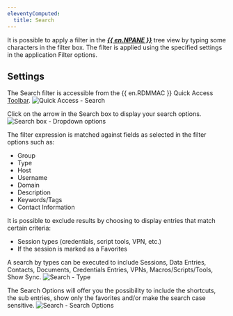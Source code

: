 ```yaml
---
eleventyComputed:
  title: Search
---
```

It is possible to apply a filter in the [***{{ en.NPANE }}***](/rdm/mac/user-interface/navigation-pane/) tree view by typing some characters in the filter box. The filter is applied using the specified settings in the application Filter options.

## Settings

The Search filter is accessible from the {{ en.RDMMAC }} Quick Access [Toolbar](/rdm/mac/user-interface/quick-access/).
![Quick Access - Search](https://cdnweb.devolutions.net/docs/docs_en_rdm_mac_clip10561.png)

Click on the arrow in the Search box to display your search options.
![Search box - Dropdown options](https://cdnweb.devolutions.net/docs/docs_en_rdm_mac_clip10562.png)

The filter expression is matched against fields as selected in the filter options such as:

* Group
* Type
* Host
* Username
* Domain
* Description
* Keywords/Tags
* Contact Information

It is possible to exclude results by choosing to display entries that match certain criteria:

* Session types (credentials, script tools, VPN, etc.)
* If the session is marked as a Favorites

A search by types can be executed to include Sessions, Data Entries, Contacts, Documents, Credentials Entries, VPNs, Macros/Scripts/Tools, Show Sync.
![Search - Type](https://cdnweb.devolutions.net/docs/docs_en_rdm_mac_clip10563.png)

The Search Options will offer you the possibility to include the shortcuts, the sub entries, show only the favorites and/or make the search case sensitive.
![Search - Search Options](https://cdnweb.devolutions.net/docs/docs_en_rdm_mac_clip10564.png)

